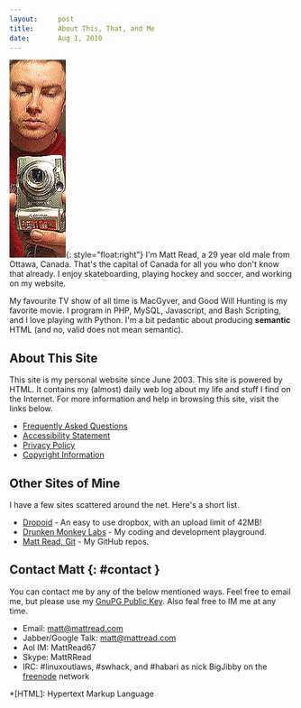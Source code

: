 ```yaml
---
layout:     post
title:      About This, That, and Me
date:       Aug 1, 2010
---
```


![Alt text](/images/BigJibby.jpg "A picture of me"){: style="float:right"}
I'm Matt Read, a 29 year old male from Ottawa, Canada. That's the capital of Canada for all you who
don't know that already. I enjoy skateboarding, playing hockey and soccer, and working on my
website.

My favourite TV show of all time is MacGyver, and Good Will Hunting is my favorite movie. I program
in PHP, MySQL, Javascript, and Bash Scripting, and I love playing with Python. I'm a bit pedantic
about producing **semantic** HTML (and no, valid does not mean semantic).

## About This Site

This site is my personal website since June 2003. This site is powered by HTML. It contains my
(almost) daily web log about my life and stuff I find on the Internet. For more information and help
in browsing this site, visit the links below.

- [Frequently Asked Questions](/faq.html)
- [Accessibility Statement](/accessibility.html)
- [Privacy Policy](/privacy.html)
- [Copyright Information](/copyright.html)

## Other Sites of Mine

I have a few sites scattered around the net. Here's a short list.

- [Dropoid](http://dropoid.com) - An easy to use dropbox, with an upload limit of 42MB!
- [Drunken Monkey Labs](http://drunkenmonkey.org) - My coding and development playground.
- [Matt Read, Git](http://http://github.com/MattRead) - My GitHub repos.

## Contact Matt {: #contact }

You can contact me by any of the below mentioned ways. Feel free to email me, but please use my
[GnuPG Public Key](/gpg.html). Also feal free to IM me at any time.

- Email: <matt@mattread.com>
- Jabber/Google Talk: matt@mattread.com
- Aol IM: MattRead67
- Skype: MattRRead
- IRC: #linuxoutlaws, #swhack, and #habari as nick BigJibby on the [freenode](http://freenode.net)
  network

*[HTML]: Hypertext Markup Language
